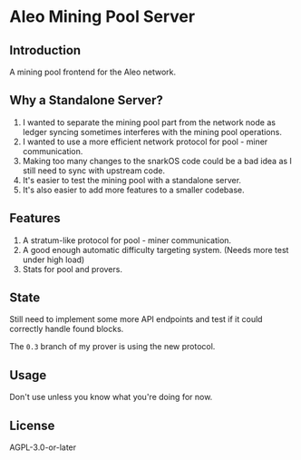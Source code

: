# Aleo Mining Pool Server

## Introduction

A mining pool frontend for the Aleo network.

## Why a Standalone Server?

1. I wanted to separate the mining pool part from the network node as ledger syncing sometimes interferes with the mining pool operations.
2. I wanted to use a more efficient network protocol for pool - miner communication. 
3. Making too many changes to the snarkOS code could be a bad idea as I still need to sync with upstream code.
4. It's easier to test the mining pool with a standalone server.
5. It's also easier to add more features to a smaller codebase.

## Features

1. A stratum-like protocol for pool - miner communication.
2. A good enough automatic difficulty targeting system. (Needs more test under high load)
3. Stats for pool and provers.

## State

Still need to implement some more API endpoints and test if it could correctly handle found blocks.

The `0.3` branch of my prover is using the new protocol.

## Usage

Don't use unless you know what you're doing for now.

## License

AGPL-3.0-or-later
